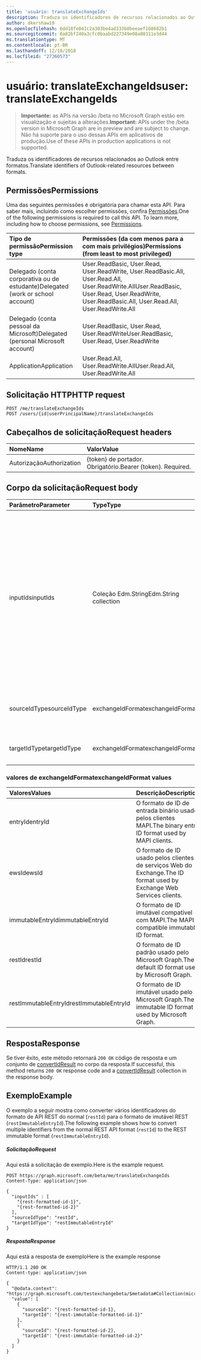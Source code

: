 ```yaml
---
title: 'usuário: translateExchangeIds'
description: Traduza os identificadores de recursos relacionados ao Outlook entre formatos.
author: dkershaw10
ms.openlocfilehash: 6dd18fe041c2a303be4ad333b8beeaef168682b1
ms.sourcegitcommit: 6a82bf240a3cfc0baabd227349e08a08311e3d44
ms.translationtype: MT
ms.contentlocale: pt-BR
ms.lasthandoff: 12/18/2018
ms.locfileid: "27360573"
---
```

# <a name="user-translateexchangeids"></a><span data-ttu-id="bb6b8-103">usuário: translateExchangeIds</span><span class="sxs-lookup"><span data-stu-id="bb6b8-103">user: translateExchangeIds</span></span>

> <span data-ttu-id="bb6b8-104">**Importante:** as APIs na versão /beta no Microsoft Graph estão em visualização e sujeitas a alterações.</span><span class="sxs-lookup"><span data-stu-id="bb6b8-104">**Important:** APIs under the /beta version in Microsoft Graph are in preview and are subject to change.</span></span> <span data-ttu-id="bb6b8-105">Não há suporte para o uso dessas APIs em aplicativos de produção.</span><span class="sxs-lookup"><span data-stu-id="bb6b8-105">Use of these APIs in production applications is not supported.</span></span>

<span data-ttu-id="bb6b8-106">Traduza os identificadores de recursos relacionados ao Outlook entre formatos.</span><span class="sxs-lookup"><span data-stu-id="bb6b8-106">Translate identifiers of Outlook-related resources between formats.</span></span>

## <a name="permissions"></a><span data-ttu-id="bb6b8-107">Permissões</span><span class="sxs-lookup"><span data-stu-id="bb6b8-107">Permissions</span></span>

<span data-ttu-id="bb6b8-p102">Uma das seguintes permissões é obrigatória para chamar esta API. Para saber mais, incluindo como escolher permissões, confira [Permissões](/graph/permissions-reference).</span><span class="sxs-lookup"><span data-stu-id="bb6b8-p102">One of the following permissions is required to call this API. To learn more, including how to choose permissions, see [Permissions](/graph/permissions-reference).</span></span>

| <span data-ttu-id="bb6b8-110">Tipo de permissão</span><span class="sxs-lookup"><span data-stu-id="bb6b8-110">Permission type</span></span> | <span data-ttu-id="bb6b8-111">Permissões (da com menos para a com mais privilégios)</span><span class="sxs-lookup"><span data-stu-id="bb6b8-111">Permissions (from least to most privileged)</span></span> |
|:----------------|:--------------------------------------------|
| <span data-ttu-id="bb6b8-112">Delegado (conta corporativa ou de estudante)</span><span class="sxs-lookup"><span data-stu-id="bb6b8-112">Delegated (work or school account)</span></span> | <span data-ttu-id="bb6b8-113">User.ReadBasic, User.Read, User.ReadWrite, User.ReadBasic.All, User.Read.All, User.ReadWrite.All</span><span class="sxs-lookup"><span data-stu-id="bb6b8-113">User.ReadBasic, User.Read, User.ReadWrite, User.ReadBasic.All, User.Read.All, User.ReadWrite.All</span></span> |
| <span data-ttu-id="bb6b8-114">Delegado (conta pessoal da Microsoft)</span><span class="sxs-lookup"><span data-stu-id="bb6b8-114">Delegated (personal Microsoft account)</span></span> | <span data-ttu-id="bb6b8-115">User.ReadBasic, User.Read, User.ReadWrite</span><span class="sxs-lookup"><span data-stu-id="bb6b8-115">User.ReadBasic, User.Read, User.ReadWrite</span></span> |
| <span data-ttu-id="bb6b8-116">Application</span><span class="sxs-lookup"><span data-stu-id="bb6b8-116">Application</span></span> | <span data-ttu-id="bb6b8-117">User.Read.All, User.ReadWrite.All</span><span class="sxs-lookup"><span data-stu-id="bb6b8-117">User.Read.All, User.ReadWrite.All</span></span> |

## <a name="http-request"></a><span data-ttu-id="bb6b8-118">Solicitação HTTP</span><span class="sxs-lookup"><span data-stu-id="bb6b8-118">HTTP request</span></span>

<!-- { "blockType": "ignored" } -->

```http
POST /me/translateExchangeIds
POST /users/{id|userPrincipalName}/translateExchangeIds
```

## <a name="request-headers"></a><span data-ttu-id="bb6b8-119">Cabeçalhos de solicitação</span><span class="sxs-lookup"><span data-stu-id="bb6b8-119">Request headers</span></span>

| <span data-ttu-id="bb6b8-120">Nome</span><span class="sxs-lookup"><span data-stu-id="bb6b8-120">Name</span></span> | <span data-ttu-id="bb6b8-121">Valor</span><span class="sxs-lookup"><span data-stu-id="bb6b8-121">Value</span></span> |
|:-----|:------|
| <span data-ttu-id="bb6b8-122">Autorização</span><span class="sxs-lookup"><span data-stu-id="bb6b8-122">Authorization</span></span> | <span data-ttu-id="bb6b8-p103">{token} de portador. Obrigatório.</span><span class="sxs-lookup"><span data-stu-id="bb6b8-p103">Bearer {token}. Required.</span></span> |

## <a name="request-body"></a><span data-ttu-id="bb6b8-125">Corpo da solicitação</span><span class="sxs-lookup"><span data-stu-id="bb6b8-125">Request body</span></span>

| <span data-ttu-id="bb6b8-126">Parâmetro</span><span class="sxs-lookup"><span data-stu-id="bb6b8-126">Parameter</span></span> | <span data-ttu-id="bb6b8-127">Type</span><span class="sxs-lookup"><span data-stu-id="bb6b8-127">Type</span></span> | <span data-ttu-id="bb6b8-128">Descrição</span><span class="sxs-lookup"><span data-stu-id="bb6b8-128">Description</span></span> |
|:----------|:-----|:------------|
| <span data-ttu-id="bb6b8-129">inputIds</span><span class="sxs-lookup"><span data-stu-id="bb6b8-129">inputIds</span></span> | <span data-ttu-id="bb6b8-130">Coleção Edm.String</span><span class="sxs-lookup"><span data-stu-id="bb6b8-130">Edm.String collection</span></span> | <span data-ttu-id="bb6b8-131">Uma coleção de identificadores para converter.</span><span class="sxs-lookup"><span data-stu-id="bb6b8-131">A collection of identifiers to convert.</span></span> <span data-ttu-id="bb6b8-132">Todos os identificadores na coleção devem ter o mesmo tipo de ID de fonte e devem ser para itens na mesma caixa de correio.</span><span class="sxs-lookup"><span data-stu-id="bb6b8-132">All identifiers in the collection MUST have the same source ID type, and MUST be for items in the same mailbox.</span></span> <span data-ttu-id="bb6b8-133">Tamanho máximo dessa coleção é 1000 cadeias de caracteres.</span><span class="sxs-lookup"><span data-stu-id="bb6b8-133">Maximum size of this collection is 1000 strings.</span></span> |
| <span data-ttu-id="bb6b8-134">sourceIdType</span><span class="sxs-lookup"><span data-stu-id="bb6b8-134">sourceIdType</span></span> | <span data-ttu-id="bb6b8-135">exchangeIdFormat</span><span class="sxs-lookup"><span data-stu-id="bb6b8-135">exchangeIdFormat</span></span> | <span data-ttu-id="bb6b8-136">O tipo de identificadores de na ID do `InputIds` parâmetro.</span><span class="sxs-lookup"><span data-stu-id="bb6b8-136">The ID type of the identifiers in the `InputIds` parameter.</span></span> |
| <span data-ttu-id="bb6b8-137">targetIdType</span><span class="sxs-lookup"><span data-stu-id="bb6b8-137">targetIdType</span></span> | <span data-ttu-id="bb6b8-138">exchangeIdFormat</span><span class="sxs-lookup"><span data-stu-id="bb6b8-138">exchangeIdFormat</span></span> | <span data-ttu-id="bb6b8-139">O tipo de ID solicitado para converter em.</span><span class="sxs-lookup"><span data-stu-id="bb6b8-139">The requested ID type to convert to.</span></span> |

### <a name="exchangeidformat-values"></a><span data-ttu-id="bb6b8-140">valores de exchangeIdFormat</span><span class="sxs-lookup"><span data-stu-id="bb6b8-140">exchangeIdFormat values</span></span>

| <span data-ttu-id="bb6b8-141">Valores</span><span class="sxs-lookup"><span data-stu-id="bb6b8-141">Values</span></span> | <span data-ttu-id="bb6b8-142">Descrição</span><span class="sxs-lookup"><span data-stu-id="bb6b8-142">Description</span></span> |
|:-------|:------------|
| <span data-ttu-id="bb6b8-143">entryId</span><span class="sxs-lookup"><span data-stu-id="bb6b8-143">entryId</span></span> | <span data-ttu-id="bb6b8-144">O formato de ID de entrada binário usado pelos clientes MAPI.</span><span class="sxs-lookup"><span data-stu-id="bb6b8-144">The binary entry ID format used by MAPI clients.</span></span> |
| <span data-ttu-id="bb6b8-145">ewsId</span><span class="sxs-lookup"><span data-stu-id="bb6b8-145">ewsId</span></span> | <span data-ttu-id="bb6b8-146">O formato de ID usado pelos clientes de serviços Web do Exchange.</span><span class="sxs-lookup"><span data-stu-id="bb6b8-146">The ID format used by Exchange Web Services clients.</span></span> |
| <span data-ttu-id="bb6b8-147">immutableEntryId</span><span class="sxs-lookup"><span data-stu-id="bb6b8-147">immutableEntryId</span></span> | <span data-ttu-id="bb6b8-148">O formato de ID imutável compatível com MAPI.</span><span class="sxs-lookup"><span data-stu-id="bb6b8-148">The MAPI-compatible immutable ID format.</span></span> |
| <span data-ttu-id="bb6b8-149">restId</span><span class="sxs-lookup"><span data-stu-id="bb6b8-149">restId</span></span> | <span data-ttu-id="bb6b8-150">O formato de ID padrão usado pelo Microsoft Graph.</span><span class="sxs-lookup"><span data-stu-id="bb6b8-150">The default ID format used by Microsoft Graph.</span></span> |
| <span data-ttu-id="bb6b8-151">restImmutableEntryId</span><span class="sxs-lookup"><span data-stu-id="bb6b8-151">restImmutableEntryId</span></span> | <span data-ttu-id="bb6b8-152">O formato de ID imutável usado pelo Microsoft Graph.</span><span class="sxs-lookup"><span data-stu-id="bb6b8-152">The immutable ID format used by Microsoft Graph.</span></span> |

## <a name="response"></a><span data-ttu-id="bb6b8-153">Resposta</span><span class="sxs-lookup"><span data-stu-id="bb6b8-153">Response</span></span>

<span data-ttu-id="bb6b8-154">Se tiver êxito, este método retornará `200 OK` código de resposta e um conjunto de [convertIdResult](../resources/convertidresult.md) no corpo da resposta.</span><span class="sxs-lookup"><span data-stu-id="bb6b8-154">If successful, this method returns `200 OK` response code and a [convertIdResult](../resources/convertidresult.md) collection in the response body.</span></span>

## <a name="example"></a><span data-ttu-id="bb6b8-155">Exemplo</span><span class="sxs-lookup"><span data-stu-id="bb6b8-155">Example</span></span>

<span data-ttu-id="bb6b8-156">O exemplo a seguir mostra como converter vários identificadores do formato de API REST do normal (`restId`) para o formato de imutável REST (`restImmutableEntryId`).</span><span class="sxs-lookup"><span data-stu-id="bb6b8-156">The following example shows how to convert multiple identifiers from the normal REST API format (`restId`) to the REST immutable format (`restImmutableEntryId`).</span></span>

##### <a name="request"></a><span data-ttu-id="bb6b8-157">Solicitação</span><span class="sxs-lookup"><span data-stu-id="bb6b8-157">Request</span></span>

<span data-ttu-id="bb6b8-158">Aqui está a solicitação de exemplo.</span><span class="sxs-lookup"><span data-stu-id="bb6b8-158">Here is the example request.</span></span>
<!-- {
  "blockType": "request",
  "name": "user_translateexchangeids"
}-->

```http
POST https://graph.microsoft.com/beta/me/translateExchangeIds
Content-Type: application/json

{
  "inputIds" : [
    "{rest-formatted-id-1}",
    "{rest-formatted-id-2}"
  ],
  "sourceIdType": "restId",
  "targetIdType": "restImmutableEntryId"
}
```

##### <a name="response"></a><span data-ttu-id="bb6b8-159">Resposta</span><span class="sxs-lookup"><span data-stu-id="bb6b8-159">Response</span></span>

<span data-ttu-id="bb6b8-160">Aqui está a resposta de exemplo</span><span class="sxs-lookup"><span data-stu-id="bb6b8-160">Here is the example response</span></span>
<!-- {
  "blockType": "response",
  "@odata.type": "microsoft.graph.convertIdResult",
  "isCollection": true
} -->

```http
HTTP/1.1 200 OK
Content-type: application/json

{
  "@odata.context": "https://graph.microsoft.com/testexchangebeta/$metadata#Collection(microsoft.graph.convertIdResult)",
  "value": [
    {
      "sourceId": "{rest-formatted-id-1},
      "targetId": "{rest-immutable-formatted-id-1}"
    },
    {
      "sourceId": "{rest-formatted-id-2},
      "targetId": "{rest-immutable-formatted-id-2}"
    }
  ]
}
```